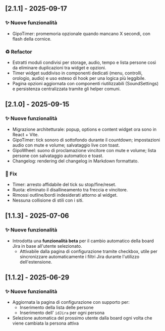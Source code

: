## [2.1.1] - 2025-09-17

### ✨ Nuove funzionalità

- GipoTimer: promemoria opzionale quando mancano X secondi, con flash della cornice.

### ♻️ Refactor

- Estratti moduli condivisi per storage, audio, tempo e lista persone così da eliminare duplicazioni tra widget e opzioni.
- Timer widget suddiviso in componenti dedicati (menu, controlli, orologio, audio) e uso esteso di hook per una logica più leggibile.
- Pagina opzioni aggiornata con componenti riutilizzabili (SoundSettings) e persistenza centralizzata tramite gli helper comuni.

## [2.1.0] - 2025-09-15

### ✨ Nuove funzionalità

- Migrazione architetturale: popup, options e content widget ora sono in React + Vite.
- GipoTimer: tick sonoro di sottofondo durante il countdown; impostazioni audio con mute e volume; salvataggio live con toast.
- GipoWheel: suono di proclamazione vincitore con mute e volume; lista persone con salvataggio automatico e toast.
- Changelog: rendering del changelog in Markdown formattato.

### 🐛 Fix

- Timer: arresto affidabile del tick su stop/fine/reset.
- Ruota: eliminato il disallineamento tra freccia e vincitore.
- Rimossi outline/bordi indesiderati attorno al widget.
- Nessuna collisione di stili con i siti.

## [1.1.3] - 2025-07-06

### ✨ Nuove funzionalità

- Introdotta una **funzionalità beta** per il cambio automatico della board Jira in base all'utente selezionato.
  - Attivabile dalla pagina di configurazione tramite checkbox, utile per sincronizzare automaticamente i filtri Jira durante l'utilizzo dell'estensione.

## [1.1.2] - 2025-06-29

### ✨ Nuove funzionalità

- Aggiornata la pagina di configurazione con supporto per:
  - Inserimento della lista delle persone
  - Inserimento dell' `idJira` per ogni persona
- Selezione automatica del prossimo utente dalla board ogni volta che viene cambiata la persona attiva
